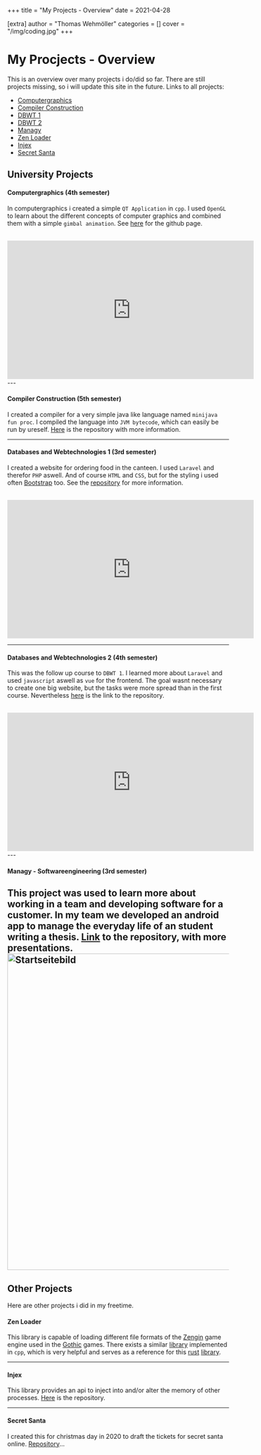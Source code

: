 +++
title = "My Projects - Overview"
date = 2021-04-28

[extra]
author = "Thomas Wehmöller"
categories = []
cover = "/img/coding.jpg"
+++

# My Procjects - Overview

This is an overview over many projects i do/did so far. There are still projects missing, so i will update this site in the future.
Links to all projects:

- [Computergraphics](https://github.com/MordragT/Computergrafik) 
- [Compiler Construction](https://github.com/MordragT/Compilerbau) 
- [DBWT 1](https://github.com/MordragT/DBWT) 
- [DBWT 2](https://github.com/MordragT/DBWT2) 
- [Managy](https://github.com/MordragT/managy) 
- [Zen Loader](https://github.com/MordragT/zen-loader) 
- [Injex](https://github.com/MordragT/injex) 
- [Secret Santa](https://github.com/MordragT/secret-santa) 

## University Projects

#### Computergraphics (4th semester)

In computergraphics i created a simple `QT Application` in `cpp`. I used `OpenGL` to learn about the different concepts of computer graphics and combined them with a simple `gimbal animation`. See [here](https://github.com/MordragT/Computergrafik) for the github page.

<br>
<iframe width="560" height="315" src="https://www.youtube.com/embed/XS2q9vPfBjo" title="YouTube video player" frameborder="0" allow="accelerometer; autoplay; clipboard-write; encrypted-media; gyroscope; picture-in-picture" allowfullscreen></iframe>
<br>
---

#### Compiler Construction (5th semester)

I created a compiler for a very simple java like language named `minijava fun proc`. I compiled the language into `JVM bytecode`, which can easily be run by ureself. [Here](https://github.com/MordragT/Compilerbau) is the repository with more information.

---

#### Databases and Webtechnologies 1 (3rd semester)

I created a website for ordering food in the canteen. I used `Laravel` and therefor `PHP` aswell. And of course `HTML` and `CSS`, but for the styling i used often [Bootstrap](https://getbootstrap.com/docs/4.6/getting-started/introduction/) too. See the [repository](https://github.com/MordragT/DBWT) for more information.

<br>
<iframe width="560" height="315" src="https://www.youtube.com/embed/L9WE2DQoYbc" title="YouTube video player" frameborder="0" allow="accelerometer; autoplay; clipboard-write; encrypted-media; gyroscope; picture-in-picture" allowfullscreen></iframe>
<br>

---

#### Databases and Webtechnologies 2 (4th semester)

This was the follow up course to `DBWT 1`. I learned more about `Laravel` and used `javascript` aswell as `vue` for the frontend. The goal wasnt necessary to create one big website, but the tasks were more spread than in the first course. Nevertheless [here](https://github.com/MordragT/DBWT2) is the link to the repository.

<br>
<iframe width="560" height="315" src="https://www.youtube.com/embed/PEqSo8c88HM" title="YouTube video player" frameborder="0" allow="accelerometer; autoplay; clipboard-write; encrypted-media; gyroscope; picture-in-picture" allowfullscreen></iframe>
<br>
---

#### Managy - Softwareengineering (3rd semester)

This project was used to learn more about working in a team and developing software for a customer. In my team we developed an android app to manage the everyday life of an student writing a thesis. [Link](https://github.com/MordragT/managy) to the repository, with more presentations.
<img src="/assets/images/startseite.png" alt="Startseitebild" height="720"/>
---

## Other Projects

Here are other projects i did in my freetime.

#### Zen Loader

This library is capable of loading different file formats of the [Zengin](https://www.moddb.com/engines/zengin) game engine used in the [Gothic](https://en.wikipedia.org/wiki/Gothic_(video_game)) games. There exists a similar [library](https://github.com/ataulien/ZenLib) implemented in `cpp`, which is very helpful and serves as a reference for this [rust](https://www.rust-lang.org/) [library](https://github.com/MordragT/zen-loader).

---

#### Injex

This library provides an api to inject into and/or alter the memory of other processes. [Here](https://github.com/MordragT/injex) is the repository.

---

#### Secret Santa

I created this for christmas day in 2020 to draft the tickets for secret santa online. [Repository](https://github.com/MordragT/secret-santa)...